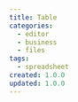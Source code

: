 ```yaml
---
title: Table
categories:
  - editor
  - business
  - files
tags:
  - spreadsheet
created: 1.0.0
updated: 1.0.0
---
```

